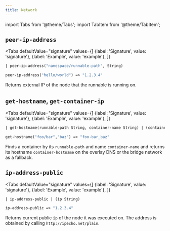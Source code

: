 ```yaml
---
title: Network
---
```


import Tabs from '@theme/Tabs';
import TabItem from '@theme/TabItem';

## `peer-ip-address`

<Tabs
  defaultValue="signature"
  values={[
    {label: 'Signature', value: 'signature'},
    {label: 'Example', value: 'example'},
  ]}
>

<TabItem value="signature">

```clojure
| peer-ip-address("namespace/runnable-path", String)
```

</TabItem>

<TabItem value="example">

```clojure
peer-ip-address("hello/world") => "1.2.3.4"
```

</TabItem>

</Tabs>

Returns external IP of the node that the runnable is running on.

## `get-hostname`, `get-container-ip`

<Tabs
  defaultValue="signature"
  values={[
    {label: 'Signature', value: 'signature'},
    {label: 'Example', value: 'example'},
  ]}
>

<TabItem value="signature">

```clojure
| get-hostname(runnable-path String, container-name String) | (container-hostname String)
```

</TabItem>

<TabItem value="example">

```clojure
get-hostname("foo/bar","baz") => "foo-bar_baz"
```

</TabItem>

</Tabs>

Finds a container by its `runnable-path` and name `container-name` and returns its
hostname `container-hostname` on the overlay DNS or the bridge network as a fallback.

## `ip-address-public`

<Tabs
  defaultValue="signature"
  values={[
    {label: 'Signature', value: 'signature'},
    {label: 'Example', value: 'example'},
  ]}
>

<TabItem value="signature">

```clojure
| ip-address-public | (ip String)
```

</TabItem>

<TabItem value="example">

```clojure
ip-address-public => "1.2.3.4"
```

</TabItem>

</Tabs>

Returns current public `ip` of the node it was executed on.
The address is obtained by calling `http://ipecho.net/plain`.
